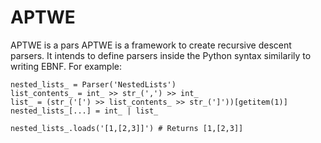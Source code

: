 # APTWE

APTWE is a pars
APTWE is a framework to create recursive descent parsers. It intends to define
parsers inside the Python syntax similarily to writing EBNF. For example:

~~~
nested_lists_ = Parser('NestedLists')
list_contents_ = int_ >> str_(',') >> int_
list_ = (str_('[') >> list_contents_ >> str_(']'))[getitem(1)]
nested_lists_[...] = int_ | list_

nested_lists_.loads('[1,[2,3]]') # Returns [1,[2,3]]
~~~
